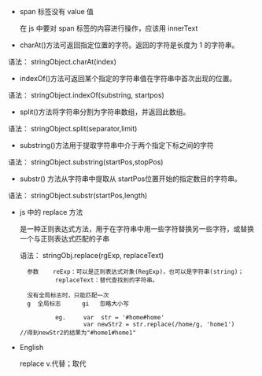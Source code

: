

- span 标签没有 value 值

    在 js 中要对 span 标签的内容进行操作，应该用  innerText





- charAt()方法可返回指定位置的字符。返回的字符是长度为 1 的字符串。

语法： stringObject.charAt(index)



- indexOf()方法可返回某个指定的字符串值在字符串中首次出现的位置。

语法：  stringObject.indexOf(substring, startpos)



- split()方法将字符串分割为字符串数组，并返回此数组。

语法：   stringObject.split(separator,limit)



- substring()方法用于提取字符串中介于两个指定下标之间的字符

语法：  stringObject.substring(startPos,stopPos) 



- substr() 方法从字符串中提取从 startPos位置开始的指定数目的字符串。

语法： stringObject.substr(startPos,length)



- js 中的 replace 方法

    是一种正则表达式方法，用于在字符串中用一些字符替换另一些字符，或替换一个与正则表达式匹配的子串

    语法：  stringObj.replace(rgExp, replaceText)

        参数    reExp：可以是正则表达式对象(RegExp)，也可以是字符串(string)；
                replaceText：替代查找到的字符串。

        没有全局标志时，只能匹配一次
        g  全局标志      gi   忽略大小写
        
                eg.     var  str = '#home#home'
                        var newStr2 = str.replace(/home/g, 'home1')        //得到newStr2的结果为"#home1#home1"





- English  

    replace   v.代替；取代